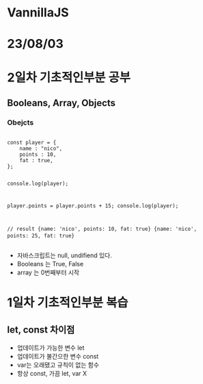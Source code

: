 # VannillaJS

<h1>23/08/03</h1>
<h1>2일차 기초적인부분 공부</h1>
<h2>Booleans, Array, Objects</h2>
<h3>Obejcts</h3>
<pre>
<code>
const player = {
    name : "nico",
    points : 10,
    fat : true,
};

console.log(player);

player.points = player.points + 15;
console.log(player);

// result
{name: 'nico', points: 10, fat: true}
{name: 'nico', points: 25, fat: true}
</code>
</pre>

<ul>
<li>자바스크립트는 null, undifiend 있다.</li>
<li>Booleans 는  True, False</li>
<li>array 는 0번째부터 시작</li>
</ul>

<h1>1일차 기초적인부분 복습</h1>
<h2>let, const 차이점</h2>
<ul>
<li>업데이트가 가능한 변수 let</li>
<li>업데이트가 불간으한 변수 const</li>
<li>var는 오래됐고 규칙이 없는 함수</li>
<li>항상 const, 가끔 let, var X</li>
</ul>

